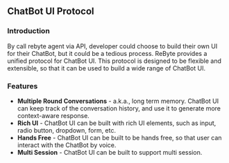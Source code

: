 ## ChatBot UI Protocol

### Introduction
By call rebyte agent via API, developer could choose to build their own UI for their ChatBot, but it could be a tedious process.
ReByte provides a unified protocol for ChatBot UI. This protocol is designed to be flexible and extensible, so that it can be used to build a wide range of ChatBot UI.

### Features
- **Multiple Round Conversations** - a.k.a., long term memory. ChatBot UI can keep track of the conversation history, and use it to generate more context-aware response.
- **Rich UI** - ChatBot UI can be built with rich UI elements, such as input, radio button, dropdown, form, etc.
- **Hands Free** - ChatBot UI can be built to be hands free, so that user can interact with the ChatBot by voice. 
- **Multi Session** - ChatBot UI can be built to support multi session.